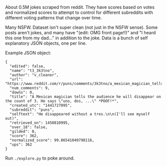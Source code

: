 About 0.5M jokes scraped from reddit.
They have scores based on votes and normalized scores to attempt to control for different subreddits with different voting patterns that change over time.

Many NSFW.
Dataset isn't super clean (not just in the NSFW sense).
Some posts aren't jokes, and many have "(edit: OMG front page!!)" and "I heard this one from my dad..." in addition to the joke.
Data is a bunch of self explanatory JSON objects, one per line.

Example JSON object:
```
{
  "edited": false,
  "name": "t3_3k3tno",
  "author": "v_cleaner",
  "url": "https://www.reddit.com/r/puns/comments/3k3tno/a_mexican_magician_tells_the_audience_he_will/",
  "num_comments": 9,
  "downs": 0,
  "title": "A Mexican magician tells the audience he will disappear on the count of 3. He says \"uno, dos, ...\" *POOF!*",
  "created_utc": "1441727095",
  "subreddit": "puns",
  "selftext": "He disappeared without a tres.\n\n(I'll see myself out)",
  "retrieved_on": 1450810995,
  "over_18": false,
  "gilded": 0,
  "score": 362,
  "normalized_score": 99.86541049798116,
  "ups": 362
}
```

Run `./explore.py` to poke around.
